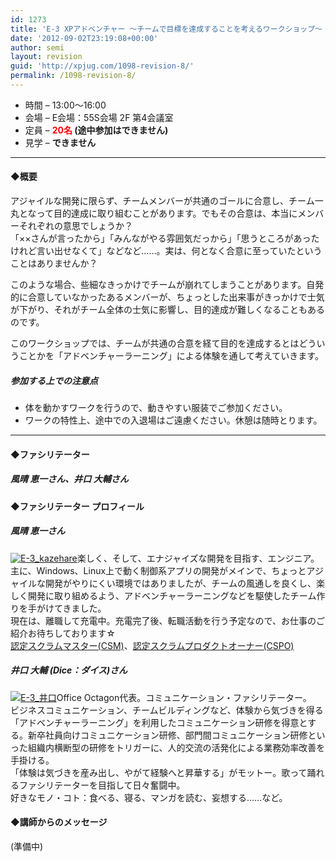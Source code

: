 ```yaml
---
id: 1273
title: 'E-3 XPアドベンチャー 〜チームで目標を達成することを考えるワークショップ〜【ワークショップ】'
date: '2012-09-02T23:19:08+00:00'
author: semi
layout: revision
guid: 'http://xpjug.com/1098-revision-8/'
permalink: /1098-revision-8/
---
```


- 時間 – 13:00〜16:00
- 会場 – E会場：55S会場 2F 第4会議室
- 定員 – **<font color="red">20名</font> (途中参加はできません)**
- 見学 – **できません**

---

#### ◆概要

アジャイルな開発に限らず、チームメンバーが共通のゴールに合意し、チーム一丸となって目的達成に取り組むことがあります。でもその合意は、本当にメンバーそれぞれの意思でしょうか？  
「××さんが言ったから」「みんながやる雰囲気だっから」「思うところがあったけれど言い出せなくて」などなど……。実は、何となく合意に至っていたということはありませんか？

このような場合、些細なきっかけでチームが崩れてしまうことがあります。自発的に合意していなかったあるメンバーが、ちょっとした出来事がきっかけで士気が下がり、それがチーム全体の士気に影響し、目的達成が難しくなることもあるのです。

このワークショップでは、チームが共通の合意を経て目的を達成するとはどういうことかを「アドベンチャーラーニング」による体験を通して考えていきます。

##### 参加する上での注意点

- 体を動かすワークを行うので、動きやすい服装でご参加ください。
- ワークの特性上、途中での入退場はご遠慮ください。休憩は随時とります。

---

#### ◆ファシリテーター

##### 風晴 恵一さん、井口 大輔さん

#### ◆ファシリテーター プロフィール

##### 風晴 恵一さん

[![](http://xpjug.com/wp-content/uploads/2012/08/E-3_kazehare-150x150.jpg "E-3_kazehare")](http://xpjug.com/wp-content/uploads/2012/08/E-3_kazehare.jpg)楽しく、そして、エナジャイズな開発を目指す、エンジニア。  
主に、Windows、Linux上で動く制御系アプリの開発がメインで、ちょっとアジャイルな開発がやりにくい環境ではありましたが、チームの風通しを良くし、楽しく開発に取り組めるよう、アドベンチャーラーニングなどを駆使したチーム作りを手がけてきました。  
現在は、離職して充電中。充電完了後、転職活動を行う予定なので、お仕事のご紹介お待ちしております☆  
[認定スクラムマスター(CSM)](http://www.scrumalliance.org/pages/CSM)、[認定スクラムプロダクトオーナー(CSPO)](http://www.scrumalliance.org/pages/certified_scrum_product_owner)

##### 井口 大輔 (Dice：ダイス)さん

[![](http://xpjug.com/wp-content/uploads/2012/08/5921176ee41e29e65584f450ab6569aa-122x150.jpg "E-3_井口")](http://xpjug.com/wp-content/uploads/2012/08/5921176ee41e29e65584f450ab6569aa.jpg)Office Octagon代表。コミュニケーション・ファシリテーター。  
ビジネスコミュニケーション、チームビルディングなど、体験から気づきを得る「アドベンチャーラーニング」を利用したコミュニケーション研修を得意とする。新卒社員向けコミュニケーション研修、部門間コミュニケーション研修といった組織内横断型の研修をトリガーに、人的交流の活発化による業務効率改善を手掛ける。  
「体験は気づきを産み出し、やがて経験へと昇華する」がモットー。歌って踊れるファシリテーターを目指して日々奮闘中。  
好きなモノ・コト：食べる、寝る、マンガを読む、妄想する……など。

#### ◆講師からのメッセージ

(準備中)